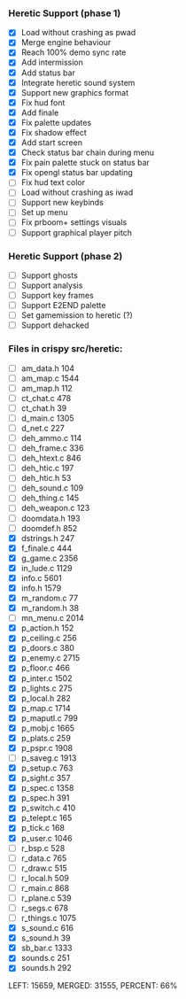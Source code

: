 ### Heretic Support (phase 1)
- [x] Load without crashing as pwad
- [x] Merge engine behaviour
- [x] Reach 100% demo sync rate
- [x] Add intermission
- [x] Add status bar
- [x] Integrate heretic sound system
- [x] Support new graphics format
- [x] Fix hud font
- [x] Add finale
- [x] Fix palette updates
- [x] Fix shadow effect
- [x] Add start screen
- [x] Check status bar chain during menu
- [x] Fix pain palette stuck on status bar
- [x] Fix opengl status bar updating
- [ ] Fix hud text color
- [ ] Load without crashing as iwad
- [ ] Support new keybinds
- [ ] Set up menu
- [ ] Fix prboom+ settings visuals
- [ ] Support graphical player pitch

### Heretic Support (phase 2)
- [ ] Support ghosts
- [ ] Support analysis
- [ ] Support key frames
- [ ] Support E2END palette
- [ ] Set gamemission to heretic (?)
- [ ] Support dehacked

### Files in crispy src/heretic:

- [ ] am_data.h 104
- [ ] am_map.c 1544
- [ ] am_map.h 112
- [ ] ct_chat.c 478
- [ ] ct_chat.h 39
- [ ] d_main.c 1305
- [ ] d_net.c 227
- [ ] deh_ammo.c 114
- [ ] deh_frame.c 336
- [ ] deh_htext.c 846
- [ ] deh_htic.c 197
- [ ] deh_htic.h 53
- [ ] deh_sound.c 109
- [ ] deh_thing.c 145
- [ ] deh_weapon.c 123
- [ ] doomdata.h 193
- [ ] doomdef.h 852
- [x] dstrings.h 247
- [x] f_finale.c 444
- [x] g_game.c 2356
- [x] in_lude.c 1129
- [x] info.c 5601
- [x] info.h 1579
- [x] m_random.c 77
- [x] m_random.h 38
- [ ] mn_menu.c 2014
- [x] p_action.h 152
- [x] p_ceiling.c 256
- [x] p_doors.c 380
- [x] p_enemy.c 2715
- [x] p_floor.c 466
- [x] p_inter.c 1502
- [x] p_lights.c 275
- [x] p_local.h 282
- [x] p_map.c 1714
- [x] p_maputl.c 799
- [x] p_mobj.c 1665
- [x] p_plats.c 259
- [x] p_pspr.c 1908
- [ ] p_saveg.c 1913
- [x] p_setup.c 763
- [x] p_sight.c 357
- [x] p_spec.c 1358
- [x] p_spec.h 391
- [x] p_switch.c 410
- [x] p_telept.c 165
- [x] p_tick.c 168
- [x] p_user.c 1046
- [ ] r_bsp.c 528
- [ ] r_data.c 765
- [ ] r_draw.c 515
- [ ] r_local.h 509
- [ ] r_main.c 868
- [ ] r_plane.c 539
- [ ] r_segs.c 678
- [ ] r_things.c 1075
- [x] s_sound.c 616
- [x] s_sound.h 39
- [x] sb_bar.c 1333
- [x] sounds.c 251
- [x] sounds.h 292

LEFT: 15659, MERGED: 31555, PERCENT: 66%
